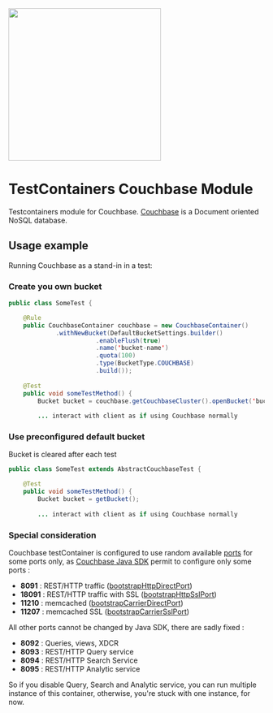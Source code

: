 <img src="https://cdn.worldvectorlogo.com/logos/couchbase.svg" width="300" />

# TestContainers Couchbase Module
Testcontainers module for Couchbase. [Couchbase](https://www.couchbase.com/) is a Document oriented NoSQL database.

## Usage example

Running Couchbase as a stand-in in a test:

### Create you own bucket

```java
public class SomeTest {

    @Rule
    public CouchbaseContainer couchbase = new CouchbaseContainer()
             .withNewBucket(DefaultBucketSettings.builder()
                        .enableFlush(true)
                        .name('bucket-name')
                        .quota(100)
                        .type(BucketType.COUCHBASE)
                        .build());
    
    @Test
    public void someTestMethod() {
        Bucket bucket = couchbase.getCouchbaseCluster().openBucket('bucket-name')
        
        ... interact with client as if using Couchbase normally
```

### Use preconfigured default bucket

Bucket is cleared after each test

```java
public class SomeTest extends AbstractCouchbaseTest {

    @Test
    public void someTestMethod() {
        Bucket bucket = getBucket();
        
        ... interact with client as if using Couchbase normally
```

### Special consideration

Couchbase testContainer is configured to use random available [ports](https://developer.couchbase.com/documentation/server/current/install/install-ports.html) for some ports only, as [Couchbase Java SDK](https://developer.couchbase.com/documentation/server/current/sdk/java/start-using-sdk.html) permit to configure only some ports : 
- **8091** : REST/HTTP traffic ([bootstrapHttpDirectPort](http://docs.couchbase.com/sdk-api/couchbase-java-client-2.4.6/com/couchbase/client/java/env/DefaultCouchbaseEnvironment.Builder.html#bootstrapCarrierDirectPort-int-))
- **18091** : REST/HTTP traffic with SSL ([bootstrapHttpSslPort](http://docs.couchbase.com/sdk-api/couchbase-java-client-2.4.6/com/couchbase/client/java/env/DefaultCouchbaseEnvironment.Builder.html#bootstrapCarrierSslPort-int-))
- **11210** : memcached ([bootstrapCarrierDirectPort](http://docs.couchbase.com/sdk-api/couchbase-java-client-2.4.6/com/couchbase/client/java/env/DefaultCouchbaseEnvironment.Builder.html#bootstrapCarrierDirectPort-int-))
- **11207** : memcached SSL ([bootstrapCarrierSslPort](http://docs.couchbase.com/sdk-api/couchbase-java-client-2.4.6/com/couchbase/client/java/env/DefaultCouchbaseEnvironment.Builder.html#bootstrapCarrierSslPort-int-))

All other ports cannot be changed by Java SDK, there are sadly fixed :
- **8092** : Queries, views, XDCR
- **8093** : REST/HTTP Query service
- **8094** : REST/HTTP Search Service
- **8095** : REST/HTTP Analytic service

So if you disable Query, Search and Analytic service, you can run multiple instance of this container, otherwise, you're stuck with one instance, for now.
